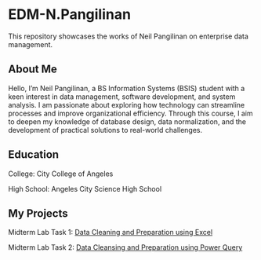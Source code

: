 # EDM-N.Pangilinan
This repository showcases the works of Neil Pangilinan on enterprise data management.

## About Me
Hello, I’m Neil Pangilinan, a BS Information Systems (BSIS) student with a keen interest in data management, software development, and system analysis. I am passionate about exploring how technology can streamline processes and improve organizational efficiency. Through this course, I aim to deepen my knowledge of database design, data normalization, and the development of practical solutions to real-world challenges.

## Education
College: City College of Angeles

High School: Angeles City Science High School
  
## My Projects
Midterm Lab Task 1: [Data Cleaning and Preparation using Excel](https://github.com/npangilinan-CCA/EDM-N.Pangilinan/blob/main/Midterm%20Lab%20Task%201/process.md)

Midterm Lab Task 2: [Data Cleansing and Preparation using Power Query](https://github.com/npangilinan-CCA/EDM-N.Pangilinan/blob/main/Midterm%20Lab%20Task%202/process.md)

